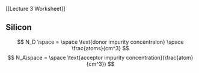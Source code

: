 [[Lecture 3 Worksheet]]


## Silicon
$$ N_D \space = \space \text{donor impurity concentraion} \space \frac{atoms}{cm^3} $$
$$ N_A\space = \space \text{acceptor impurity concentration}(\frac{atom}{cm^3}) $$
